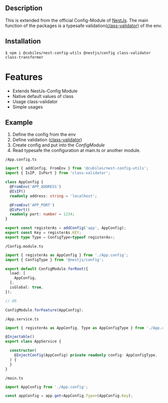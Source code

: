 ## Description

This is extended from the official Config-Module of [NestJs](https://github.com/nestjs/nest).
The main function of the packages is a typesafe
validation([class-validator](https://github.com/typestack/class-validator))  of the env.

## Installation

```
$ npm i @cubiles/nest-config-utils @nestjs/config class-validator class-transformer
```

# Features

- Extends NestJs-Config Module
- Native default values of class
- Usage class-validator
- Simple usages

## Example

1. Define the config from the env
2. Define validation ([class-validator](https://github.com/typestack/class-validator))
3. Create config and put into the _ConfigModule_
4. Read typesafe the configuration at main.ts or another module.

`/App.config.ts`

```ts
import { addConfig, FromEnv } from '@cubiles/nest-config-utils';
import { IsIP, IsPort } from 'class-validator';

class AppConfig {
  @FromEnv('APP_ADDRESS')
  @IsIP()
  readonly address: string = 'localhost';

  @FromEnv('APP_PORT')
  @IsPort()
  readonly port: number = 1234;
}

export const registerAs = addConfig('app', AppConfig);
export const Key = registerAs.KEY;
export type Type = ConfigType<typeof registerAs>;
```

`/Config.module.ts`

```ts
import { registerAs as AppConfig } from './App.config';
import { ConfigType } from '@nestjs/config';

export default ConfigModule.forRoot({
  load: [
    AppConfig,
  ],
  isGlobal: true,
});

// OR 

ConfigModule.forFeature(AppConfig);
```

`/App.service.ts`

```ts
import { registerAs as AppConfig, Type as AppConfigType } from './App.config';

@Injectable()
export class AppService {

  constructor(
    @InjectConfig(AppConfig) private readonly config: AppConfigType,
  ) {
  }
}
```

`/main.ts`

```ts
import AppConfig from './App.config';

const appConfig = app.get<AppConfig.Type>(AppConfig.Key);
```



